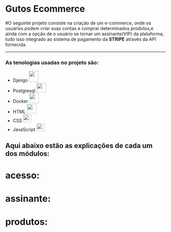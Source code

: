 # Gutos Ecommerce

#O seguinte projeto consiste na criação de um e-commerce, onde os usuários podem criar suas contas e comprar determinados produtos,e ainda com a opção de o usuário se tornar um assinante(VIP) da plataforma,
tudo isso integrado ao sistema de pagamento da **STRIPE** através da API fornecida.


<hr>

<h3>As tenologias usadas no projeto são: </h3>
<ul>
   <li>Django <img height="35" width="30" src="https://static-00.iconduck.com/assets.00/django-icon-1606x2048-lwmw1z73.png"></li>
   <li>Postgresql <img height="30" width="30" src="https://upload.wikimedia.org/wikipedia/commons/thumb/2/29/Postgresql_elephant.svg/993px-Postgresql_elephant.svg.png"></li>
   <li>Docker <img height="30" width="30" src="https://cdn4.iconfinder.com/data/icons/logos-and-brands/512/97_Docker_logo_logos-512.png"></li>
   <li>HTML <img height="30" width="30" src="https://icons.iconarchive.com/icons/cornmanthe3rd/plex/512/Other-html-5-icon.png"></li>
   <li>CSS <img height="25" width="25" src="https://seeklogo.com/images/C/css-3-logo-023C1A7171-seeklogo.com.png"></li>
   <li>JavaScript <img height="25" width="25" src="https://upload.wikimedia.org/wikipedia/commons/6/6a/JavaScript-logo.png"></li>
</ul>

<h2>Aqui abaixo estão as explicações de cada um dos módulos: </h2>

# acesso:
# assinante:
# produtos:
